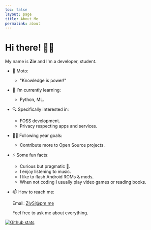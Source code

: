 ```yaml
---
toc: false
layout: page
title: About Me
permalink: about
---
```


# Hi there! 👋🏽

My name is **Ziv** and I'm a developer, student.

- 💬 Moto:

  - "Knowledge is power!"

- 🌱 I’m currently learning:

  - Python, ML.

- 🔍 Specifically interested in:

  - FOSS development.
  - Privacy respecting apps and services.

- 🔭🥅 Following year goals:

  - Contribute more to Open Source projects.

- ⚡ Some fun facts:

  - Curious but pragmatic 🦝.
  - I enjoy listening to music.
  - I like to flash Android ROMs & mods.
  - When not coding I usually play video games or reading books.

- 📫 How to reach me:

  Email: [ZivSi@pm.me](mailto:ZivSi@pm.me)

  Feel free to ask me about everything.

[![Github stats](https://github-readme-stats.vercel.app/api?username=ZivSimchoni&show_icons=true&theme=github_dark&count_private=true&hide_border=true&line_height=20)](https://github.com/ZivSimchoni)
